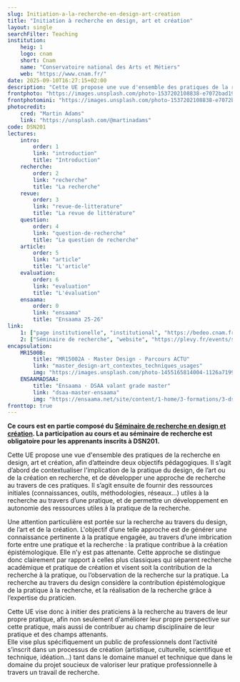 ```yaml
---
slug: Initiation-a-la-recherche-en-design-art-creation
title: "Initiation à recherche en design, art et création"
layout: single
searchFilter: Teaching
institution:
    heig: 1
    logo: cnam
    short: Cnam
    name: "Conservatoire national des Arts et Métiers"
    web: "https://www.cnam.fr/"
date: 2025-09-10T16:27:15+02:00
description: "Cette UE propose une vue d'ensemble des pratiques de la recherche en design, art et création, afin de contextualiser la pratique dans l'activité de recherche."
frontphoto: "https://images.unsplash.com/photo-1537202108838-e7072bad1927?q=80&w=1080"
frontphotomini: "https://images.unsplash.com/photo-1537202108838-e7072bad1927?q=70&w=200"
photocredit: 
    cred: "Martin Adams"
    link: "https://unsplash.com/@martinadams"
code: DSN201
lectures:
    intro:
        order: 1
        link: "introduction"
        title: "Introduction"
    recherche:
        order: 2
        link: "recherche"
        title: "La recherche"
    revue:
        order: 3
        link: "revue-de-litterature"
        title: "La revue de littérature"
    question:
        order: 4
        link: "question-de-recherche"
        title: "La question de recherche"
    article:
        order: 5
        link: "article"
        title: "L'article"
    evaluation:
        order: 6
        link: "evaluation"
        title: "L'évaluation"
    ensaama:
        order: 0
        link: "ensaama"
        title: "Ensaama 25-26"
link:
    1: ["page institutionelle", "institutional", "https://bedeo.cnam.fr/public/unite/view/DSN201/2024-11-24"]
    2: ["Séminaire de recherche", "website", "https://plevy.fr/events/seminaire-de-recherche-en-design"]
encapsulation:
    MR1500B: 
        title: "MR15002A · Master Design - Parcours ACTU"
        link: "master_design-art_contextes_techniques_usages"
        img: "https://images.unsplash.com/photo-1455165814004-1126a7199f9b?q=80&w=500"
    ENSAAMADSAA:
        title: "Ensaama · DSAA valant grade master"
        link: "dsaa-master-ensaama"
        img: "https://ensaama.net/site/content/1-home/3-formations/3-dsaa/dsaa-ensaama.jpg"
fronttop: true
---
```

**Ce cours est en partie composé du [Séminaire de recherche en design et création](https://plevy.fr/events/seminaire-de-recherche-en-design/). La participation au cours et au séminaire de recherche est obligatoire pour les apprenants inscrits à DSN201.**

Cette UE propose une vue d'ensemble des pratiques de la recherche en design, art et création, afin d’atteindre deux objectifs pédagogiques. Il s’agit d’abord de contextualiser l'implication de la pratique du design, de l’art ou de la création en recherche, et de développer une approche de recherche au travers de ces pratiques. Il s’agit ensuite de fournir des ressources initiales (connaissances, outils, méthodologies, réseaux...) utiles à la recherche au travers d’une pratique, et de permettre un développement en autonomie des ressources utiles à la pratique de la recherche.

Une attention particulière est portée sur la recherche au travers du design, de l’art et de la création. L'objectif d’une telle approche est de générer une connaissance pertinente à la pratique engagée, au travers d’une imbrication forte entre une pratique et la recherche : la pratique contribue à la création épistémologique. Elle n’y est pas attenante. Cette approche se distingue donc clairement par rapport à celles plus classiques qui séparent recherche académique et pratique de création et visent soit la contribution de la recherche à la pratique, ou l’observation de la recherche sur la pratique. La recherche au travers du design considère la contribution épistémologique de la pratique à la recherche, et la réalisation de la recherche grâce à l’expertise du praticien.

Cette UE vise donc à initier des praticiens à la recherche au travers de leur propre pratique, afin non seulement d'améliorer leur propre perspective sur cette pratique, mais aussi de contribuer au champ disciplinaire de leur pratique et des champs attenants.  
Elle vise plus spécifiquement un public de professionnels dont l’activité s’inscrit dans un processus de création (artistique, culturelle, scientifique et technique, idéation…) tant dans le domaine manuel et technique que dans le domaine du projet soucieux de valoriser leur pratique professionnelle à travers un travail de recherche.</p>

